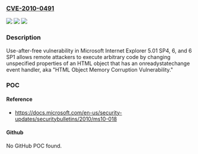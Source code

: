 ### [CVE-2010-0491](https://cve.mitre.org/cgi-bin/cvename.cgi?name=CVE-2010-0491)
![](https://img.shields.io/static/v1?label=Product&message=n%2Fa&color=blue)
![](https://img.shields.io/static/v1?label=Version&message=n%2Fa&color=blue)
![](https://img.shields.io/static/v1?label=Vulnerability&message=n%2Fa&color=brighgreen)

### Description

Use-after-free vulnerability in Microsoft Internet Explorer 5.01 SP4, 6, and 6 SP1 allows remote attackers to execute arbitrary code by changing unspecified properties of an HTML object that has an onreadystatechange event handler, aka "HTML Object Memory Corruption Vulnerability."

### POC

#### Reference
- https://docs.microsoft.com/en-us/security-updates/securitybulletins/2010/ms10-018

#### Github
No GitHub POC found.

